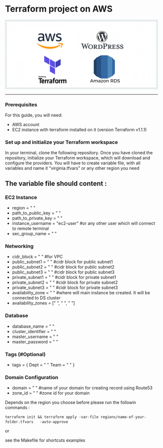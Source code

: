 # Terraform project on AWS
![Ansible](/images/terraform.png)

___

 ### Prerequisites
 For this guide, you will need:

- AWS account
- EC2 instance with terraform installed on it (version Terraform v1.1.1)

### Set up and initialize your Terraform workspace
In your terminal, clone the following repository. Once you have cloned the repository, initialize your Terraform workspace, which will download and configure the providers.
You will have to create variable file, with all variables and name it "virginia.tfvars" or any other region you need
## The variable file should content :

### EC2 Instance

- region              = " "
- path_to_public_key  = " "
- path_to_private_key = " "
- instance_username   = "ec2-user" #or any other user which will connect to remote terminal
- sec_group_name      = " "

### Networking

- cidr_block          = " " #for VPC
- public_subnet1      = " " #cidr block for public subnet1
- public_subnet2      = " " #cidr block for public subnet2
- public_subnet3      = " " #cidr block for public subnet3
- private_subnet1     = " " #cidr block for private subnet1
- private_subnet2     = " " #cidr block for private subnet2
- private_subnet3     = " " #cidr block for private subnet3
- availability_zone   = " " #where will main instance be created. It will be connected to DS cluster 
- availability_zones = [" ", " ", " "]

 ### Database

- database_name      = " "
- cluster_identifier = " "
- master_username    = " "
- master_password    = " "

### Tags (#Optional)

- tags = { Dept = " " Team = " " }

### Domain Configuration

- domain = " " #name of your domain for creating record using Route53
- zone_id = " " #zone id for your domain 


Depends on the region you choose before please run the followin commands :
```
terraform init && terraform apply -var-file regions/name-of-your-folder.tfvars   -auto-approve
```
or 

see the Makefile for shortcuts examples

